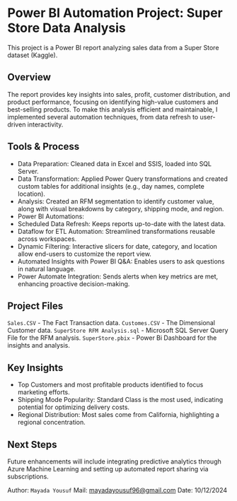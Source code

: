 # Power BI Automation Project: Super Store Data Analysis
This project is a Power BI report analyzing sales data from a Super Store dataset (Kaggle).

## Overview
The report provides key insights into sales, profit, customer distribution, and product performance, focusing on identifying high-value customers and best-selling products. To make this analysis efficient and maintainable, I implemented several automation techniques, from data refresh to user-driven interactivity.

## Tools & Process
- Data Preparation: Cleaned data in Excel and SSIS, loaded into SQL Server.
- Data Transformation: Applied Power Query transformations and created custom tables for additional insights (e.g., day names, complete location).
- Analysis: Created an RFM segmentation to identify customer value, along with visual breakdowns by category, shipping mode, and region.
- Power BI Automations:
- Scheduled Data Refresh: Keeps reports up-to-date with the latest data.
- Dataflow for ETL Automation: Streamlined transformations reusable across workspaces.
- Dynamic Filtering: Interactive slicers for date, category, and location allow end-users to customize the report view.
- Automated Insights with Power BI Q&A: Enables users to ask questions in natural language.
- Power Automate Integration: Sends alerts when key metrics are met, enhancing proactive decision-making.

## Project Files
`Sales.CSV` - The Fact Transaction data.
`Customes.CSV` - The Dimensional Customer data.
`SuperStore RFM Analysis.sql`  - Microsoft SQL Server Query File for the RFM analysis.
`SuperStore.pbix` - Power Bi Dashboard for the insights and analysis.

## Key Insights
- Top Customers and most profitable products identified to focus marketing efforts.
- Shipping Mode Popularity: Standard Class is the most used, indicating potential for optimizing delivery costs.
- Regional Distribution: Most sales come from California, highlighting a regional concentration.

## Next Steps
Future enhancements will include integrating predictive analytics through Azure Machine Learning and setting up automated report sharing via subscriptions.

Author: `Mayada Yousuf`
Mail: mayadayousuf96@gmail.com
Date: 10/12/2024

